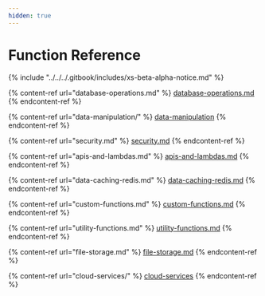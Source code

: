 ```yaml
---
hidden: true
---
```


# Function Reference

{% include "../../../.gitbook/includes/xs-beta-alpha-notice.md" %}

{% content-ref url="database-operations.md" %}
[database-operations.md](database-operations.md)
{% endcontent-ref %}

{% content-ref url="data-manipulation/" %}
[data-manipulation](data-manipulation/)
{% endcontent-ref %}

{% content-ref url="security.md" %}
[security.md](security.md)
{% endcontent-ref %}

{% content-ref url="apis-and-lambdas.md" %}
[apis-and-lambdas.md](apis-and-lambdas.md)
{% endcontent-ref %}

{% content-ref url="data-caching-redis.md" %}
[data-caching-redis.md](data-caching-redis.md)
{% endcontent-ref %}

{% content-ref url="custom-functions.md" %}
[custom-functions.md](custom-functions.md)
{% endcontent-ref %}

{% content-ref url="utility-functions.md" %}
[utility-functions.md](utility-functions.md)
{% endcontent-ref %}

{% content-ref url="file-storage.md" %}
[file-storage.md](file-storage.md)
{% endcontent-ref %}

{% content-ref url="cloud-services/" %}
[cloud-services](cloud-services/)
{% endcontent-ref %}

